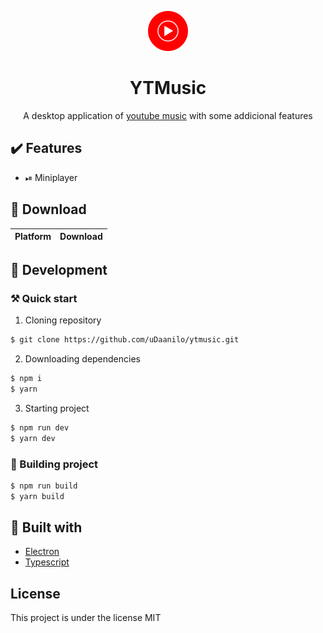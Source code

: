 <p align="center">
  <img width="64px" src="src/static/img/icon.png">
</p>
<h1 align="center">YTMusic</h1>

<p align="center">A desktop application of <a href="https://music.youtube.com">youtube music</a> with some addicional features</p>


## ✔️ Features

- ⏯ Miniplayer

## 🎁 Download

| Platform | Download
|----------|----------|

## 🚧 Development

### ⚒️ Quick start

1. Cloning repository
```sh
$ git clone https://github.com/uDaanilo/ytmusic.git
```
2. Downloading dependencies
```sh
$ npm i
$ yarn
```
3. Starting project
```sh
$ npm run dev
$ yarn dev
```

### 🧩 Building project

```sh
$ npm run build
$ yarn build
```

## 🚀 Built with

- [Electron](https://electronjs.org)
- [Typescript](https://www.typescriptlang.org/)

## License
This project is under the license MIT